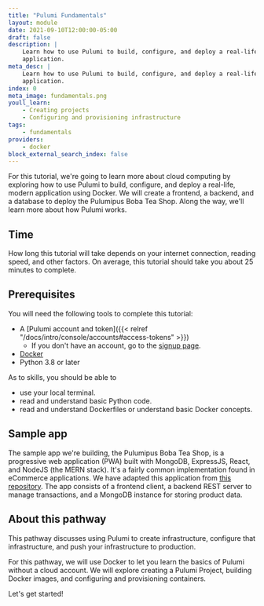```yaml
---
title: "Pulumi Fundamentals"
layout: module
date: 2021-09-10T12:00:00-05:00
draft: false
description: |
    Learn how to use Pulumi to build, configure, and deploy a real-life, modern
    application.
meta_desc: | 
    Learn how to use Pulumi to build, configure, and deploy a real-life, modern
    application.
index: 0
meta_image: fundamentals.png
youll_learn:
    - Creating projects
    - Configuring and provisioning infrastructure
tags:
    - fundamentals
providers:
    - docker
block_external_search_index: false
---
```


For this tutorial, we're going to learn more about cloud computing by exploring
how to use Pulumi to build, configure, and deploy a real-life, modern
application using Docker. We will create a frontend, a backend, and a database
to deploy the Pulumipus Boba Tea Shop. Along the way, we'll learn more about how
Pulumi works.

## Time

How long this tutorial will take depends on your internet connection, reading
speed, and other factors. On average, this tutorial should take you about 25
minutes to complete.

## Prerequisites

You will need the following tools to complete this tutorial:
- A [Pulumi account and token]({{< relref "/docs/intro/console/accounts#access-tokens" >}})
  - If you don't have an account, go to the
    [signup page](https://app.pulumi.com/signup).
- [Docker](https://docs.docker.com/get-docker/)
- Python 3.8 or later

As to skills, you should be able to  <!-- Grammar note: No colon on lists when the list completes the sentence like this :) -->

- use your local terminal.
- read and understand basic Python code.
- read and understand Dockerfiles or understand basic Docker concepts.

## Sample app

The sample app we're building, the Pulumipus Boba Tea Shop, is a progressive web
application (PWA) built with MongoDB, ExpressJS, React, and NodeJS (the MERN
stack). It's a fairly common implementation found in eCommerce applications. We
have adapted this application from
[this repository](https://github.com/shubhambattoo/shopping-cart). The app
consists of a frontend client, a backend REST server to manage transactions, and
a MongoDB instance for storing product data.

## About this pathway

This pathway discusses using Pulumi to create infrastructure, configure that
infrastructure, and push your infrastructure to production.

For this pathway, we will use Docker to let you learn the basics of Pulumi
without a cloud account. We will explore creating a Pulumi Project, building
Docker images, and configuring and provisioning containers.

Let's get started!
